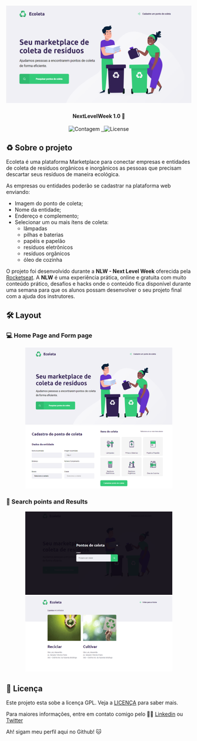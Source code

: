 <h1 align="center">
    <img alt="NextLevelWeek" title="#NextLevelWeek" src="./show/homepage.png" />
</h1>

<h4 align="center"> 
	NextLevelWeek 1.0 🚀
</h4>

<p align="center">
  <img alt="Contagem" src="https://img.shields.io/badge/Language-4-brightgreen">

  	
  <a href="https://www.linkedin.com/in/jackson10/">
    <img alt="" src="https://img.shields.io/badge/Linkedin-Jackson-blue">
  </a>

  <a href="https://twitter.com/jjacksoon1">
    <img alt="" src="https://img.shields.io/twitter/url?style=social&url=https%3A%2F%2Ftwitter.com%2Fjjacksoon1">
  </a>
	
  <img alt="License" src="https://img.shields.io/github/license/jjacksoon/NLW?style=plastic">
   <a href="https://github.com/jjacksoon/NLW/blob/master/LICENSE"></a>

</p>


## ♻️ Sobre o projeto

Ecoleta é uma plataforma Marketplace para conectar empresas e entidades de coleta de resíduos orgânicos e inorgânicos as pessoas que precisam descartar seus resíduos de maneira ecológica.

As empresas ou entidades poderão se cadastrar na plataforma web enviando:
- Imagem do ponto de coleta;
- Nome da entidade;
- Endereço e complemento;
- Selecionar um ou mais ítens de coleta: 
  - lâmpadas
  - pilhas e baterias
  - papéis e papelão
  - resíduos eletrônicos
  - resíduos orgânicos
  - óleo de cozinha

O projeto foi desenvolvido durante a **NLW - Next Level Week** oferecida pela [Rocketseat](https://rocketseat.com.br). A **NLW** é uma experiência prática, online e gratuita com muito conteúdo prático, desafios e hacks onde o conteúdo fica disponível durante uma semana para que os alunos possam desenvolver o seu projeto final com a ajuda dos instrutores.


## 🛠 Layout

### 💻 Home Page and Form page

<p align="center">
  <img alt="NextLevelWeek" title="Home Page" src="./show/homepage.png" width="400px">

  <img alt="NextLevelWeek" title="Form Page" src="./show/formpage.png" width="400px">
</p>

### 📝 Search points and Results

<p align="center">
  <img alt="NextLevelWeek" title="Search points" src="./show/search.png" width="400px">

  <img alt="NextLevelWeek" title="Form Page" src="./show/pontos.png" width="400px">
</p>

## 📝 Licença

Este projeto esta sobe a licença GPL. Veja a [LICENÇA](https://github.com/jjacksoon/NLW/blob/master/LICENSE) para saber mais.

Para maiores informações, entre em contato comigo pelo 🧑💼 [Linkedin](https://www.linkedin.com/in/jackson10/) ou [Twitter](https://twitter.com/jjacksoon1)


Ah! sigam meu perfil aqui no Github! 🐱
